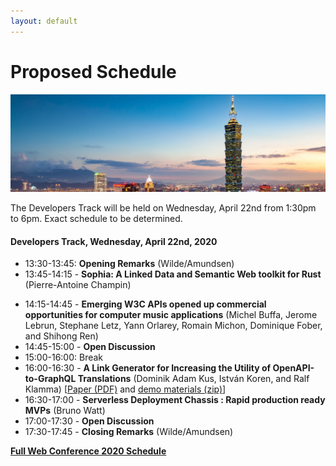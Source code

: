 ```yaml
---
layout: default
---
```


# Proposed Schedule

<p>
  <img src="images/skyline.jpg" />
</p>

The Developers Track will be held on Wednesday, April 22nd from 1:30pm to 6pm.  Exact schedule to be determined.

#### Developers Track, Wednesday, April 22nd, 2020

 * 13:30-13:45: **Opening Remarks** (Wilde/Amundsen)
 * 13:45-14:15 - **Sophia: A Linked Data and Semantic Web toolkit for Rust** (Pierre-Antoine Champin)
<!-- * 14:15-14:45 - **Enabling Autonomous API Agents** (Michael Hibay) -->
 * 14:15-14:45 - **Emerging W3C APIs opened up commercial opportunities for computer music applications** (Michel Buffa, Jerome Lebrun, Stephane Letz, Yann Orlarey, Romain Michon, Dominique Fober, and Shihong Ren)
 * 14:45-15:00 - **Open Discussion**
 * 15:00-16:00: Break
 * 16:00-16:30 - **A Link Generator for Increasing the Utility of OpenAPI-to-GraphQL Translations** (Dominik Adam Kus, István Koren, and Ralf Klamma) [[Paper (PDF)](OpenAPI-to-GraphQL-Translations.pdf) and [demo materials (zip)](OpenAPI-to-GraphQL-Translations-demo.zip)]
 * 16:30-17:00 - **Serverless Deployment Chassis : Rapid production ready MVPs** (Bruno Watt)
 * 17:00-17:30 - **Open Discussion**
 * 17:30-17:45 - **Closing Remarks** (Wilde/Amundsen)
 
<!--
 * 14:00-14:15: Opening Remarks
 * 14:15-15:30: _Presentations_
 * 15:30-16:00: Break
 * 16:00-17:15: _Presentations_
 * 17:15-17:30: Closing Remarks
-->

[**Full Web Conference 2020 Schedule**](https://www2020.thewebconf.org/schedule)
